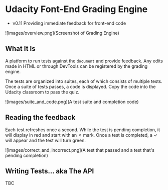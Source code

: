 # Udacity Font-End Grading Engine
- v0.11
Providing immediate feedback for front-end code

![images/overview.png](Screenshot of Grading Engine)

## What It Is ##

A platform to run tests against the `document` and provide feedback. Any edits made in HTML or through DevTools can be registered by the grading engine.

The tests are organized into suites, each of which consists of multiple tests. Once a suite of tests passes, a code is displayed. Copy the code into the Udacity classroom to pass the quiz.

![images/suite_and_code.png](A test suite and completion code)

## Reading the feedback ##

Each test refreshes once a second. While the test is pending completion, it will display in red and start with an ✗ mark. Once a test is completed, a ✓ will appear and the test will turn green.

![images/correct_and_incorrect.png](A test that passed and a test that's pending completion)

## Writing Tests... aka The API ##

TBC
